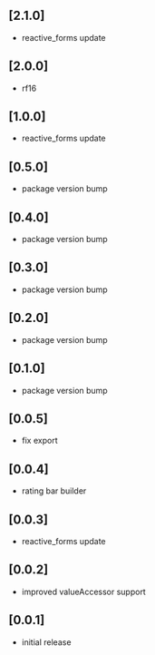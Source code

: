 ## [2.1.0]

- reactive_forms update

## [2.0.0]

- rf16

## [1.0.0]

- reactive_forms update

## [0.5.0]

- package version bump

## [0.4.0]

- package version bump

## [0.3.0]

- package version bump

## [0.2.0]

- package version bump

## [0.1.0]

- package version bump

## [0.0.5]

- fix export

## [0.0.4]

- rating bar builder

## [0.0.3]

- reactive_forms update

## [0.0.2]

- improved valueAccessor support

## [0.0.1]

- initial release
